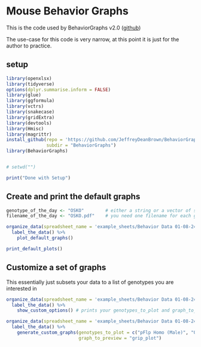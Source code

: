 

# Mouse Behavior Graphs

This is the code used by BehaviorGraphs v2.0
([github](https://github.com/JeffreyDeanBrown/BehaviorGraphs))

The use-case for this code is very narrow, at this point it is just for
the author to practice.

## setup

``` r
library(openxlsx) 
library(tidyverse)
options(dplyr.summarise.inform = FALSE)
library(glue) 
library(ggformula) 
library(vctrs) 
library(snakecase) 
library(gridExtra)
library(devtools)
library(Hmisc)
library(magrittr)
install_github(repo = 'https://github.com/JeffreyDeanBrown/BehaviorGraphs',
               subdir = "BehaviorGraphs")
library(BehaviorGraphs)


# setwd("")

print("Done with Setup")
```

## Create and print the default graphs

``` r
genotype_of_the_day <- "OSKO"        # either a string or a vector of strings
filename_of_the_day <- "OSKO.pdf"    # you need one filename for each genotype

organize_data(spreadsheet_name = 'example_sheets/Behavior Data 01-08-24.xlsx') %>%
  label_the_data() %>%
    plot_default_graphs()

print_default_plots()
```

## Customize a set of graphs

This essentially just subsets your data to a list of genotypes you are
interested in

``` r
organize_data(spreadsheet_name = 'example_sheets/Behavior Data 01-08-24.xlsx') %>%
  label_the_data() %>%
    show_custom_options() # prints your genotypes_to_plot and graph_to_preview options

organize_data(spreadsheet_name = 'example_sheets/Behavior Data 01-08-24.xlsx') %>%
  label_the_data() %>%
    generate_custom_graphs(genotypes_to_plot = c("pFlp Homo (Male)", "OSKO Homo wSOD1M (Female)"),
                           graph_to_preview = "grip_plot")
```
